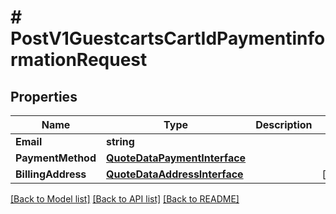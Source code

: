 # # PostV1GuestcartsCartIdPaymentinformationRequest


## Properties 


Name | Type | Description | Notes
------------ | ------------- | ------------- | -------------
**Email**| **string** |   |
**PaymentMethod**| [**QuoteDataPaymentInterface**](QuoteDataPaymentInterface.md) |   |
**BillingAddress**| [**QuoteDataAddressInterface**](QuoteDataAddressInterface.md) |   | [optional]


[[Back to Model list]](../../README.md#models) [[Back to API list]](../../README.md#endpoints) [[Back to README]](../../README.md)


